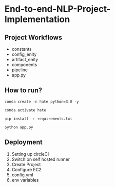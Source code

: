 # End-to-end-NLP-Project-Implementation


## Project Workflows

- constants
- config_enity
- artifact_enity
- components
- pipeline
- app.py


## How to run?

```nithya
conda create -n hate python=3.8 -y
```

```nithya
conda activate hate
```

```nithya
pip install -r requirements.txt
```

```nithya
python app.py
```


## Deployment

1. Setting up circleCI
2. Switch on self hosted runner
3. Create Project
4. Configure EC2
5. config.yml
6. env variables
